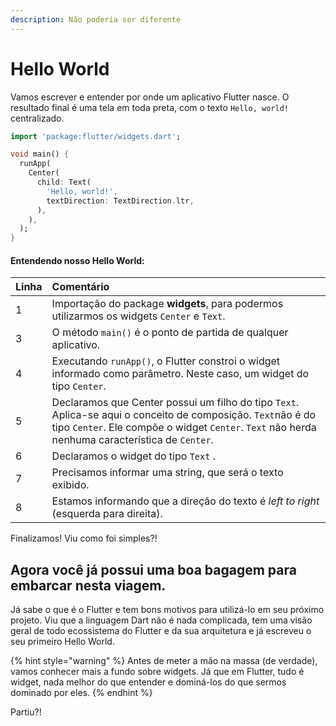 ```yaml
---
description: Não poderia ser diferente
---
```


# Hello World

Vamos escrever e entender por onde um aplicativo Flutter nasce. O resultado final é uma tela em toda preta, com o texto `Hello, world!` centralizado.

```dart
import 'package:flutter/widgets.dart';

void main() {
  runApp(
    Center(
      child: Text(
        'Hello, world!',
        textDirection: TextDirection.ltr,
      ),
    ),
  );
}


```

#### Entendendo nosso Hello World: 

| Linha | Comentário |
| :--- | :--- |
| 1 | Importação do package **widgets**, para podermos utilizarmos os widgets `Center` e `Text`. |
| 3 | O método `main()` é o ponto de partida de qualquer aplicativo. |
| 4 | Executando `runApp()`, o Flutter constroi o widget informado como parâmetro. Neste caso, um widget do tipo `Center`. |
| 5 | Declaramos que Center possui um filho do tipo `Text`. Aplica-se aqui o conceito de composição. `Text`não é do tipo `Center`. Ele compõe o widget `Center`. `Text` não herda nenhuma característica de `Center`.  |
| 6 | Declaramos o widget do tipo `Text` . |
| 7 | Precisamos informar uma string, que será o texto exibido. |
| 8 | Estamos informando que a direção do texto é _left to right_ \(esquerda para direita\). |

Finalizamos! Viu como foi simples?! 

## Agora você já possui uma boa bagagem para embarcar nesta viagem. 

Já sabe o que é o Flutter e tem bons motivos para utilizá-lo em seu próximo projeto. Viu que a linguagem Dart não é nada complicada, tem uma visão geral de todo ecossistema do Flutter e da sua arquitetura e já  escreveu o seu primeiro Hello World. 

{% hint style="warning" %}
Antes de meter a mão na massa \(de verdade\), vamos conhecer mais a fundo sobre widgets. Já que em Flutter, tudo é widget, nada melhor do que entender e dominá-los do que sermos dominado por eles. 
{% endhint %}

Partiu?!




